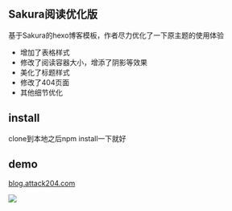 ## Sakura阅读优化版

基于Sakura的hexo博客模板，作者尽力优化了一下原主题的使用体验

- 增加了表格样式
- 修改了阅读容器大小，增添了阴影等效果
- 美化了标题样式
- 修改了404页面
- 其他细节优化

## install

clone到本地之后npm install一下就好

## demo

[blog.attack204.com](blog.attack204.com)

![](http://cdn.attack204.com/20201212180347.png)